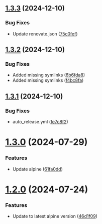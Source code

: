 ## [1.3.3](https://github.com/telnetdoogie/docker-par2cmdline/compare/v1.3.2...v1.3.3) (2024-12-10)


### Bug Fixes

* Update renovate.json ([75c0fef](https://github.com/telnetdoogie/docker-par2cmdline/commit/75c0fef663b39da4a00cd0472b160095fb169357))



## [1.3.2](https://github.com/telnetdoogie/docker-par2cmdline/compare/v1.3.1...v1.3.2) (2024-12-10)


### Bug Fixes

* Added missing symlinks ([6b6fda8](https://github.com/telnetdoogie/docker-par2cmdline/commit/6b6fda8e6912ed11dee633b87ba95071ac867f41))
* Added missing symlinks ([f4bc8fa](https://github.com/telnetdoogie/docker-par2cmdline/commit/f4bc8fa9e789d970e7fd9aaf6988f854f9bc3393))



## [1.3.1](https://github.com/telnetdoogie/docker-par2cmdline/compare/v1.3.0...v1.3.1) (2024-12-10)


### Bug Fixes

* auto_release.yml ([fe7c8f2](https://github.com/telnetdoogie/docker-par2cmdline/commit/fe7c8f2306a23d70c06d12c47a8ea4b6fcbda41f))



# [1.3.0](https://github.com/telnetdoogie/docker-par2cmdline/compare/v1.2.0...v1.3.0) (2024-07-29)


### Features

* Update alpine ([61fa0dd](https://github.com/telnetdoogie/docker-par2cmdline/commit/61fa0ddf3dbb3344f66f41c0a21f43c344923140))



# [1.2.0](https://github.com/telnetdoogie/docker-par2cmdline/compare/v1.1.0...v1.2.0) (2024-07-24)


### Features

* Update to latest alpine version ([46d1f09](https://github.com/telnetdoogie/docker-par2cmdline/commit/46d1f096c3db63856b005b173f26da82b23aece9))



